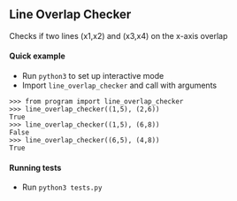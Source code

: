 ## Line Overlap Checker
Checks if two lines (x1,x2) and (x3,x4) on the x-axis overlap
   

#### Quick example
- Run `python3` to set up interactive mode
- Import `line_overlap_checker` and call with arguments
```
>>> from program import line_overlap_checker
>>> line_overlap_checker((1,5), (2,6))
True
>>> line_overlap_checker((1,5), (6,8))
False
>>> line_overlap_checker((6,5), (4,8))
True
```

#### Running tests
 - Run `python3 tests.py`
